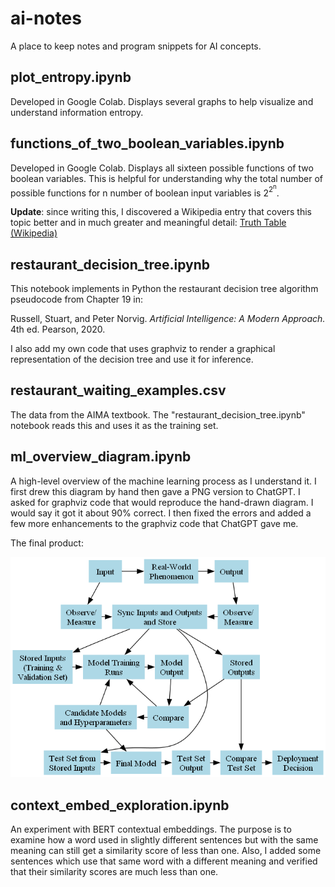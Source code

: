 # ai-notes
A place to keep notes and program snippets for AI concepts.

## plot_entropy.ipynb

Developed in Google Colab.  Displays several graphs to help visualize and understand information entropy.

## functions_of_two_boolean_variables.ipynb

Developed in Google Colab.  Displays all sixteen possible functions of two boolean variables.  This is helpful for understanding why the total number of possible functions for n number of boolean input variables is 2<sup>2<sup>n</sup></sup>.

**Update**: since writing this, I discovered a Wikipedia entry that covers this topic better and in much greater and meaningful detail:
[Truth Table (Wikipedia)](https://en.wikipedia.org/wiki/Truth_table)

## restaurant_decision_tree.ipynb

This notebook implements in Python the restaurant decision tree algorithm pseudocode from Chapter 19 in:

Russell, Stuart, and Peter Norvig. *Artificial Intelligence: A Modern Approach.* 4th ed. Pearson, 2020.

I also add my own code that uses graphviz to render a graphical representation of the decision tree and use it for inference.

## restaurant_waiting_examples.csv
The data from the AIMA textbook.  The "restaurant_decision_tree.ipynb" notebook reads this and uses it as the training set.

## ml_overview_diagram.ipynb
A high-level overview of the machine learning process as I understand it.  I first drew this diagram by hand then gave a PNG version to ChatGPT.  I asked for graphviz code that would reproduce the hand-drawn diagram.  I would say it got it about 90% correct.  I then fixed the errors and added a few more enhancements to the graphviz code that ChatGPT gave me.

The final product:

![Machine Learning overview diagram](ml_overview.png)

## context_embed_exploration.ipynb
An experiment with BERT contextual embeddings. The purpose is to examine how a word used in slightly different sentences but with the same meaning can still get a similarity score of less than one.  Also, I added some sentences which use that same word with a different meaning and verified that their similarity scores are much less than one.